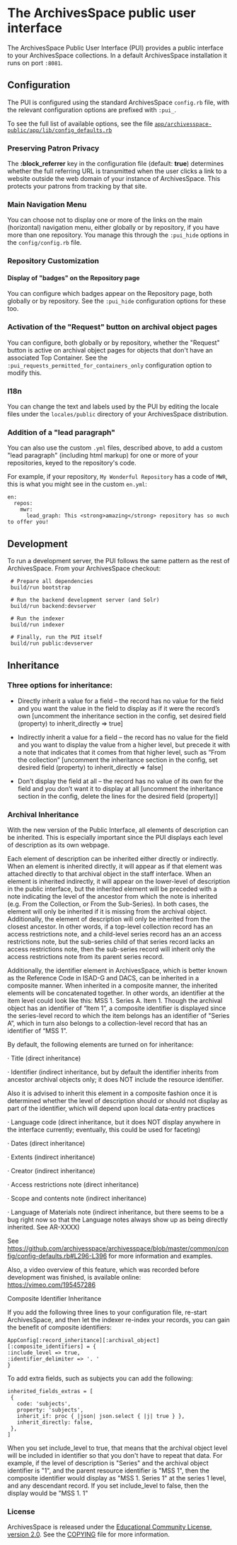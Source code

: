# The ArchivesSpace public user interface

The ArchivesSpace Public User Interface (PUI) provides a public
interface to your ArchivesSpace collections.  In a default
ArchivesSpace installation it runs on port `:8081`.

## Configuration

The PUI is configured using the standard ArchivesSpace `config.rb`
file, with the relevant configuration options are prefixed with
`:pui_`.

To see the full list of available options, see the file
[`app/archivesspace-public/app/lib/config_defaults.rb`](app/archivesspace-public/app/lib/config_defaults.rb)

### Preserving Patron Privacy

The **:block_referrer** key in the configuration file (default: **true**) determines whether the full referring URL is
transmitted when the user clicks a link to a website outside the web domain of your instance of ArchivesSpace.  This
protects your patrons from tracking by that site.

### Main Navigation Menu

You can choose not to display one or more of the links on the main
(horizontal) navigation menu, either globally or by repository, if you
have more than one repository.  You manage this through the
`:pui_hide` options in the `config/config.rb` file.

### Repository Customization

#### Display of "badges" on the Repository page

You can configure which badges appear on the Repository page, both
globally or by repository.  See the `:pui_hide` configuration options
for these too.

### Activation of the "Request" button on archival object pages

You can configure, both globally or by repository, whether the
"Request" button is active on archival object pages for objects that
don't have an associated Top Container.  See the
`:pui_requests_permitted_for_containers_only` configuration option to
modify this.

### I18n

You can change the text and labels used by the PUI by editing the
locale files under the `locales/public` directory of your
ArchivesSpace distribution.

### Addition of a "lead paragraph"

You can also use the custom `.yml` files, described above, to add a
custom "lead paragraph" (including html markup) for one or more of
your repositories, keyed to the repository's code.

For example, if your repository, `My Wonderful Repository` has a code of `MWR`, this is what you might see in the
custom `en.yml`:
```
en:
  repos:
    mwr:
      lead_graph: This <strong>amazing</strong> repository has so much to offer you!
```

## Development

To run a development server, the PUI follows the same pattern as the rest of ArchivesSpace.  From your ArchivesSpace checkout:

     # Prepare all dependencies
     build/run bootstrap

     # Run the backend development server (and Solr)
     build/run backend:devserver

     # Run the indexer
     build/run indexer

     # Finally, run the PUI itself
     build/run public:devserver

## Inheritance

### Three options for inheritance:

* Directly inherit a value for a field – the record has no value for the field and you want the value in the field to display as if it were the record’s own [uncomment the inheritance section in the config, set desired field (property) to inherit_directly => true]

* Indirectly inherit a value for a field – the record has no value for the field and you want to display the value from a higher level, but precede it with a note that indicates that it comes from that higher level, such as “From the collection” [uncomment the inheritance section in the config, set desired field (property) to inherit_directly => false]

* Don’t display the field at all – the record has no value of its own for the field and you don’t want it to display at all [uncomment the inheritance section in the config, delete the lines for the desired field (property)]


### Archival Inheritance

With the new version of the Public Interface, all elements of description can be inherited. This is especially important since the PUI displays each level of description as its own webpage.

Each element of description can be inherited either directly or indirectly. When an element is inherited directly, it will appear as if that element was attached directly to that archival object in the staff interface. When an element is inherited indirectly, it will appear on the lower-level of description in the public interface, but the inherited element will be preceded with a note indicating the level of the ancestor from which the note is inherited (e.g. From the Collection, or From the Sub-Series). In both cases, the element will only be inherited if it is missing from the archival object. Additionally, the element of description will only be inherited from the closest ancestor. In other words, if a top-level collection record has an access restrictions note, and a child-level series record has an an access restrictions note, but the sub-series child of that series record lacks an access restrictions note, then the sub-series record will inherit only the access restrictions note from its parent series record.

Additionally, the identifier element in ArchivesSpace, which is better known as the Reference Code in ISAD-G and DACS, can be inherited in a composite manner. When inherited in a composite manner, the inherited elements will be concatenated together. In other words, an identifier at the item level could look like this: MSS 1. Series A. Item 1. Though the archival object has an identifier of “Item 1”, a composite identifier is displayed since the series-level record to which the item belongs has an identifier of "Series A”, which in turn also belongs to a collection-level record that has an identifier of “MSS 1”.

By default, the following elements are turned on for inheritance:

· Title (direct inheritance)

· Identifier (indirect inheritance, but by default the identifier inherits from ancestor archival objects only; it does NOT include the resource identifier.

Also it is advised to inherit this element in a composite fashion once it is determined whether the level of description should or should not display as part of the identifier, which will depend upon local data-entry practices

· Language code (direct inheritance, but it does NOT display anywhere in the interface currently; eventually, this could be used for faceting)

· Dates (direct inheritance)

· Extents (indirect inheritance)

· Creator (indirect inheritance)

· Access restrictions note (direct inheritance)

· Scope and contents note (indirect inheritance)

· Language of Materials note (indirect inheritance, but there seems to be a bug right now so that the Language notes always show up as being directly inherited. See AR-XXXX)

See https://github.com/archivesspace/archivesspace/blob/master/common/config/config-defaults.rb#L296-L396 for more information and examples.

Also, a video overview of this feature, which was recorded before development was finished, is available online:
https://vimeo.com/195457286

Composite Identifier Inheritance

If you add the following three lines to your configuration file, re-start ArchivesSpace, and then let the indexer re-index your records, you can gain the benefit of composite identifiers:

```
AppConfig[:record_inheritance][:archival_object][:composite_identifiers] = {
:include_level => true,
:identifier_delimiter => '. '
}
```

To add extra fields, such as subjects you can add the following:

```
inherited_fields_extras = [
 {
   code: 'subjects',
   property: 'subjects',
   inherit_if: proc { |json| json.select { |j| true } },
   inherit_directly: false,
 },
]
```

When you set include_level to true, that means that the archival object level will be included in identifier so that you don't have to repeat that data. For example, if the level of description is "Series" and the archival object identifier is "1", and the parent resource identifier is "MSS 1", then the composite identifier would display as "MSS 1. Series 1" at the series 1 level, and any descendant record. If you set include_level to false, then the display would be "MSS 1. 1"

### License

ArchivesSpace is released under the [Educational Community License,
version 2.0](http://opensource.org/licenses/ecl2.php). See the
[COPYING](COPYING) file for more information.
